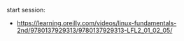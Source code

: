 start session:

- https://learning.oreilly.com/videos/linux-fundamentals-2nd/9780137929313/9780137929313-LFL2_01_02_05/